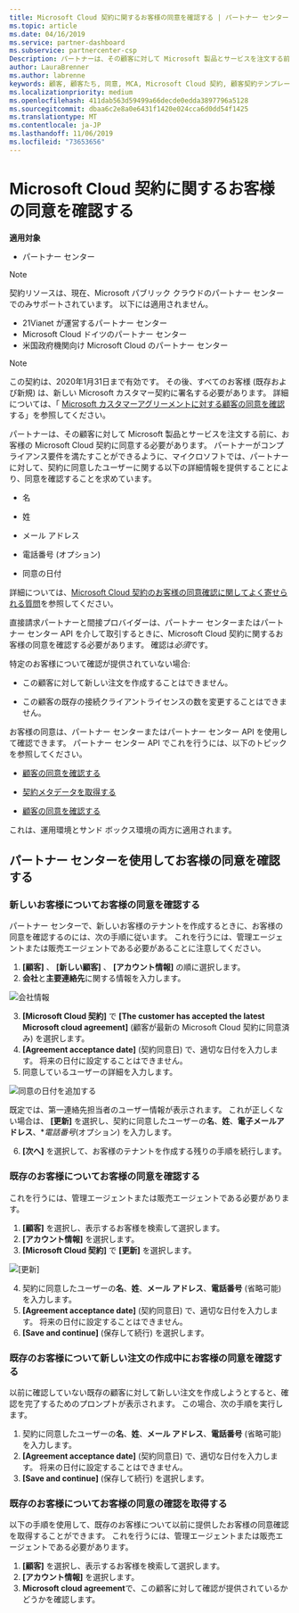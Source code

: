 ```yaml
---
title: Microsoft Cloud 契約に関するお客様の同意を確認する | パートナー センター
ms.topic: article
ms.date: 04/16/2019
ms.service: partner-dashboard
ms.subservice: partnercenter-csp
Description: パートナーは、その顧客に対して Microsoft 製品とサービスを注文する前に、お客様の Microsoft Cloud 契約に同意する必要があります。 パートナーがコンプライアンス要件を満たすことができるように、Microsoft では、パートナーに対して、契約に同意したユーザーに関する特定の詳細情報を提供することにより、同意を確認することを求めています。
author: LauraBrenner
ms.author: labrenne
keywords: 顧客, 顧客たち, 同意, MCA, Microsoft Cloud 契約, 顧客契約テンプレート
ms.localizationpriority: medium
ms.openlocfilehash: 411dab563d59499a66decde0edda3897796a5128
ms.sourcegitcommit: dbaa6c2e8a0e6431f1420e024cca6d0dd54f1425
ms.translationtype: MT
ms.contentlocale: ja-JP
ms.lasthandoff: 11/06/2019
ms.locfileid: "73653656"
---
```

# <a name="confirm-customer-acceptance-of-the-microsoft-cloud-agreement"></a>Microsoft Cloud 契約に関するお客様の同意を確認する

**適用対象**
-  パートナー センター

> [!NOTE]
> 契約リソースは、現在、Microsoft パブリック クラウドのパートナー センターでのみサポートされています。 以下には適用されません。
> * 21Vianet が運営するパートナー センター
> * Microsoft Cloud ドイツのパートナー センター
> * 米国政府機関向け Microsoft Cloud のパートナー センター

>[!NOTE]
>この契約は、2020年1月31日まで有効です。 その後、すべてのお客様 (既存および新規) は、新しい Microsoft カスタマー契約に署名する必要があります。 詳細については、「 [Microsoft カスタマーアグリーメントに対する顧客の同意を確認](confirm-customer-agreement.md)する」を参照してください。

パートナーは、その顧客に対して Microsoft 製品とサービスを注文する前に、お客様の Microsoft Cloud 契約に同意する必要があります。 パートナーがコンプライアンス要件を満たすことができるように、マイクロソフトでは、パートナーに対して、契約に同意したユーザーに関する以下の詳細情報を提供することにより、同意を確認することを求めています。 

-   名

-   姓

-   メール アドレス

-   電話番号 (オプション)

-   同意の日付

詳細については、[Microsoft Cloud 契約のお客様の同意確認に関してよく寄せられる質問](https://docs.microsoft.com/partner-center/confirm-consent-faq)を参照してください。

直接請求パートナーと間接プロバイダーは、パートナー センターまたはパートナー センター API を介して取引するときに、Microsoft Cloud 契約に関するお客様の同意を確認する必要があります。 確認は*必須*です。

特定のお客様について確認が提供されていない場合:

-   この顧客に対して新しい注文を作成することはできません。

-   この顧客の既存の接続クライアントライセンスの数を変更することはできません。

お客様の同意は、パートナー センターまたはパートナー センター API を使用して確認できます。 パートナー センター API でこれを行うには、以下のトピックを参照してください。 

-   [顧客の同意を確認する](https://docs.microsoft.com/partner-center/develop/get-confirmation-of-customer-consent)

-   [契約メタデータを取得する](https://docs.microsoft.com/partner-center/develop/get-agreement-metadata)

-   [顧客の同意を確認する](https://docs.microsoft.com/partner-center/develop/confirm-customer-consent)


これは、運用環境とサンド ボックス環境の両方に適用されます。

## <a name="confirming-customer-acceptance-in-partner-center"></a>パートナー センターを使用してお客様の同意を確認する

### <a name="confirm-customer-acceptance-for-a-new-customer"></a>新しいお客様についてお客様の同意を確認する

パートナー センターで、新しいお客様のテナントを作成するときに、お客様の同意を確認するのには、次の手順に従います。 これを行うには、管理エージェントまたは販売エージェントである必要があることに注意してください。

1. **[顧客]** 、 **[新しい顧客]** 、 **[アカウント情報]** の順に選択します。
2. **会社**と**主要連絡先**に関する情報を入力します。

![会社情報](images/mca/mca1.png)

3. **[Microsoft Cloud 契約]** で **[The customer has accepted the latest Microsoft cloud agreement]** (顧客が最新の Microsoft Cloud 契約に同意済み) を選択します。
4. **[Agreement acceptance date]** (契約同意日) で、適切な日付を入力します。 将来の日付に設定することはできません。
5. 同意しているユーザーの詳細を入力します。

![同意の日付を追加する](images/mca/MCA3.png)

既定では、第一連絡先担当者のユーザー情報が表示されます。 これが正しくない場合は、 **[更新]** を選択し、契約に同意したユーザーの**名**、**姓**、**電子メールアドレス**、**電話番号*(オプション) を入力します。

6. **[次へ]** を選択して、お客様のテナントを作成する残りの手順を続行します。

### <a name="confirm-customer-acceptance-for-an-existing-customer"></a>既存のお客様についてお客様の同意を確認する

これを行うには、管理エージェントまたは販売エージェントである必要があります。

1. **[顧客]** を選択し、表示するお客様を検索して選択します。
2. **[アカウント情報]** を選択します。
3. **[Microsoft Cloud 契約]** で **[更新]** を選択します。

![[更新]](images/mca/mca4.png)

4. 契約に同意したユーザーの**名**、**姓**、**メール アドレス**、**電話番号** (省略可能) を入力します。
5. **[Agreement acceptance date]** (契約同意日) で、適切な日付を入力します。 将来の日付に設定することはできません。
6. **[Save and continue]** (保存して続行) を選択します。

### <a name="confirm-customer-acceptance-while-creating-new-order-for-an-existing-customer"></a>既存のお客様について新しい注文の作成中にお客様の同意を確認する

以前に確認していない既存の顧客に対して新しい注文を作成しようとすると、確認を完了するためのプロンプトが表示されます。 この場合、次の手順を実行します。

1. 契約に同意したユーザーの**名**、**姓**、**メール アドレス**、**電話番号** (省略可能) を入力します。
2. **[Agreement acceptance date]** (契約同意日) で、適切な日付を入力します。 将来の日付に設定することはできません。
3. **[Save and continue]** (保存して続行) を選択します。

### <a name="retrieve-confirmation-of-customer-acceptance-for-an-existing-customer"></a>既存のお客様についてお客様の同意の確認を取得する

以下の手順を使用して、既存のお客様について以前に提供したお客様の同意確認を取得することができます。 これを行うには、管理エージェントまたは販売エージェントである必要があります。

1. **[顧客]** を選択し、表示するお客様を検索して選択します。
2. **[アカウント情報]** を選択します。
3. **Microsoft cloud agreement**で、この顧客に対して確認が提供されているかどうかを確認します。
